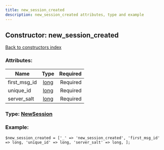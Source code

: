 ```yaml
---
title: new_session_created
description: new_session_created attributes, type and example
---
```

## Constructor: new\_session\_created  
[Back to constructors index](index.md)



### Attributes:

| Name     |    Type       | Required |
|----------|:-------------:|---------:|
|first\_msg\_id|[long](../types/long.md) | Required|
|unique\_id|[long](../types/long.md) | Required|
|server\_salt|[long](../types/long.md) | Required|



### Type: [NewSession](../types/NewSession.md)


### Example:

```
$new_session_created = ['_' => 'new_session_created', 'first_msg_id' => long, 'unique_id' => long, 'server_salt' => long, ];
```